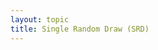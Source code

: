 ```yaml
---
layout: topic
title: Single Random Draw (SRD)
---
```


<!-- uncomment to add
## Notes
-->
<!-- uncomment to add
## History
-->
<!-- uncomment to add
## Resources
-->

